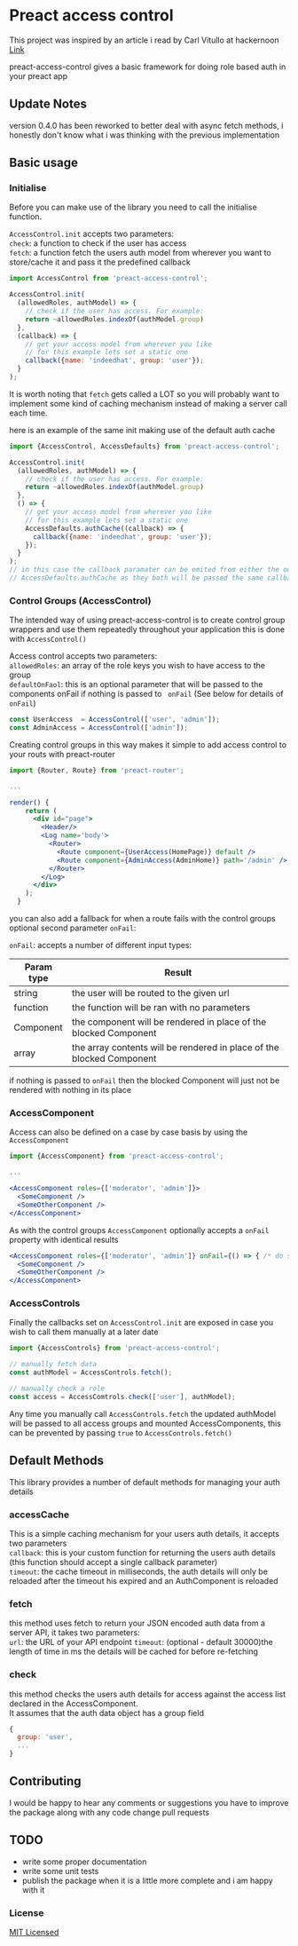 # Preact access control

This project was inspired by an article i read by Carl Vitullo at hackernoon [Link](https://hackernoon.com/role-based-authorization-in-react-c70bb7641db4)

preact-access-control gives a basic framework for doing role based auth in your preact app

## Update Notes
version 0.4.0 has been reworked to better deal with async fetch methods, i honestly don't know what i was thinking with 
the previous implementation

## Basic usage

### Initialise
Before you can make use of the library you need to call the initialise function.

`AccessControl.init` accepts two parameters:\
`check`: a function to check if the user has access\
`fetch`: a function fetch the users auth model from wherever you want to store/cache it and pass it the predefined callback

```jsx
import AccessControl from 'preact-access-control';

AccessControl.init(
  (allowedRoles, authModel) => {
    // check if the user has access. For example:
    return ~allowedRoles.indexOf(authModel.group)
  },
  (callback) => {
    // get your access model from wherever you like
    // for this example lets set a static one
    callback({name: 'indeedhat', group: 'user'});
  }
);
```

It is worth noting that `fetch` gets called a LOT so you will probably want to implement
some kind of caching mechanism instead of making a server call each time.

here is an example of the same init making use of the default auth cache

```jsx
import {AccessControl, AccessDefaults} from 'preact-access-control';

AccessControl.init(
  (allowedRoles, authModel) => {
    // check if the user has access. For example:
    return ~allowedRoles.indexOf(authModel.group)
  },
  () => {
    // get your access model from wherever you like
    // for this example lets set a static one
    AccessDefaults.authCache((callback) => {
      callback({name: 'indeedhat', group: 'user'});
    });
  }
);
// in this case the callback paramater can be emited from either the outer fetch method or the fucnction passed to 
// AccessDefaults.authCache as they both will be passed the same callback
```


### Control Groups (AccessControl)
The intended way of using preact-access-control is to create control group wrappers and use them 
repeatedly throughout your application this is done with `AccessControl()`

Access control accepts two parameters:\
`allowedRoles`: an array of the role keys you wish to have access to the group\
`defaultOnFaol`: this is an optional parameter that will be passed to the components onFail if nothing is passed to `
onFail` (See below for details of `onFail`)

```jsx
const UserAccess  = AccessControl(['user', 'admin']);
const AdminAccess = AccessControl(['admin']);
```

Creating control groups in this way makes it simple to add access control to your routs with preact-router

```jsx
import {Router, Route} from 'preact-router';

...

render() {
    return (
      <div id="page">
        <Header/>
        <Log name='body'>
          <Router>
            <Route component={UserAccess(HomePage)} default />
            <Route component={AdminAccess(AdminHome)} path='/admin' />
          </Router>
        </Log>
      </div>
    );
  }
```

you can also add a fallback for when a route fails with the control groups optional second parameter `onFail`:

`onFail`: accepts a number of different input types:

| Param type | Result                                                                |
|------------|-----------------------------------------------------------------------|
| string     | the user will be routed to the given url                              |
| function   | the function will be ran with no parameters                           |
| Component  | the component will be rendered in place of the blocked Component      |
| array      | the array contents will be rendered in place of the blocked Component |

if nothing is passed to `onFail` then the blocked Component will just not be rendered with nothing in its place

### AccessComponent

Access can also be defined on a case by case basis by using the `AccessComponent`

```jsx
import {AccessComponent} from 'preact-access-control';

...

<AccessComponent roles={['moderator', 'admin']}>
  <SomeComponent />
  <SomeOtherComponent />
</AccessComponent>
```

As with the control groups `AccessComponent` optionally accepts a `onFail` property with identical results

```jsx
<AccessComponent roles={['moderator', 'admin']} onFail={() => { /* do something */ }}>
  <SomeComponent />
  <SomeOtherComponent />
</AccessComponent>
```

### AccessControls

Finally the callbacks set on `AccessControl.init` are exposed in case you wish to call them manually at a later date

```jsx
import {AccessControls} from 'preact-access-control';

// manually fetch data
const authModel = AccessControls.fetch();

// manually check a role
const access = AccessComtrols.check(['user'], authModel);
```

Any time you manually call `AccessControls.fetch` the updated authModel will be passed to all access groups 
and mounted AccessComponents, this can be prevented by passing `true` to `AccessControls.fetch()`

## Default Methods
This library provides a number of default methods for managing your auth details

### accessCache
This is a simple caching mechanism for your users auth details, it accepts two parameters\
`callback`: this is your custom function for returning the users auth details (this function should accept a single 
callback parameter)\
`timeout`: the cache timeout in milliseconds, the auth details will only be reloaded after the timeout his expired 
and an AuthComponent is reloaded
 
### fetch
this method uses fetch to return your JSON encoded auth data from a server API, it takes two parameters:\
`url`: the URL of your API endpoint
`timeout`: (optional - default 30000)the length of time in ms the details will be cached for before re-fetching 

### check
this method checks the users auth details for access against the access list declared in the AccessComponent.\
It assumes that the auth data object has a group field

```jsx
{
  group: 'user',
  ...
}
```

## Contributing

I would be happy to hear any comments or suggestions you have to improve the package along with any code change pull
requests

## TODO

* write some proper documentation
* write some unit tests
* publish the package when it is a little more complete and i am happy with it

### License
[MIT Licensed](./LICENSE)
